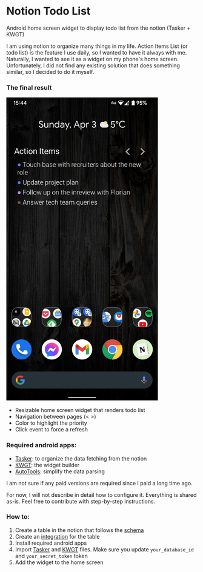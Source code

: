 # Notion Todo List
Android home screen widget to display todo list from the notion (Tasker + KWGT)

I am using notion to organize many things in my life. Action Items List (or todo list) is the feature I use daily, so I wanted to have it always with me. Naturally, I wanted to see it as a widget on my phone's home screen. Unfortunately, I did not find any existing solution that does something similar, so I decided to do it myself.

 ### The final result
 <img src="https://github.com/bmelnychuk/notion-android-widget/blob/main/preview.jpg" width="400">
 
- Resizable home screen widget that renders todo list
- Navigation between pages (< >)
- Color to highlight the priority
- Click event to force a refresh

### Required android apps:
- [Tasker](https://play.google.com/store/apps/details?id=net.dinglisch.android.taskerm&hl=en&gl=US): to organize the data fetching from the notion
- [KWGT](https://play.google.com/store/apps/details?id=org.kustom.widget): the widget builder
- [AutoTools](https://play.google.com/store/apps/details?id=com.joaomgcd.autotools): simplify the data parsing

I am not sure if any paid versions are required since I paid a long time ago.

For now, I will not describe in detail how to configure it. Everything is shared as-is. Feel free to contribute with step-by-step instructions.

### How to:
1) Create a table in the notion that follows the [schema](files/notion_table_schema.json)
2) Create an [integration](https://developers.notion.com/docs/getting-started) for the table
3) Install required android apps
4) Import [Tasker](files/NotionTodo.tsk.xml) and [KWGT](files/Notion_Todo_List_Clean.kwgt) files. Make sure you update `your_database_id` and `your_secret_token` token
5) Add the widget to the home screen



